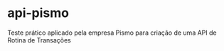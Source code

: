 # api-pismo
Teste prático aplicado pela empresa Pismo para criação de uma API de Rotina de Transações


